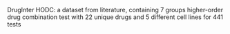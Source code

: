 DrugInter
HODC: a dataset from literature, containing 7 groups higher-order drug combination test with 22 unique drugs and 5 different cell lines for 441 tests
